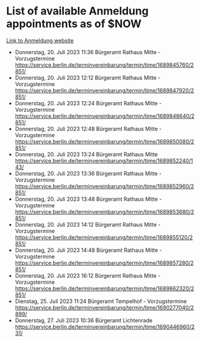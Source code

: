 # List of available Anmeldung appointments as of $NOW
[Link to Anmeldung website](https://service.berlin.de/terminvereinbarung/termin/tag.php?termin=1&anliegen[]=120686&dienstleisterlist=122210,122217,327316,122219,327312,122227,327314,122231,327346,122243,327348,122254,122252,329742,122260,329745,122262,329748,122271,327278,122273,327274,122277,327276,330436,122280,327294,122282,327290,122284,327292,122291,327270,122285,327266,122286,327264,122296,327268,150230,329760,122297,327286,122294,327284,122312,329763,122314,329775,122304,327330,122311,327334,122309,327332,317869,122281,327352,122279,329772,122283,122276,327324,122274,327326,122267,329766,122246,327318,122251,327320,122257,327322,122208,327298,122226,327300&herkunft=http%3A%2F%2Fservice.berlin.de%2Fdienstleistung%2F120686%2F)
- Donnerstag, 20. Juli 2023 11:36 Bürgeramt Rathaus Mitte - Vorzugstermine https://service.berlin.de/terminvereinbarung/termin/time/1689845760/2851/
- Donnerstag, 20. Juli 2023 12:12 Bürgeramt Rathaus Mitte - Vorzugstermine https://service.berlin.de/terminvereinbarung/termin/time/1689847920/2851/
- Donnerstag, 20. Juli 2023 12:24 Bürgeramt Rathaus Mitte - Vorzugstermine https://service.berlin.de/terminvereinbarung/termin/time/1689848640/2851/
- Donnerstag, 20. Juli 2023 12:48 Bürgeramt Rathaus Mitte - Vorzugstermine https://service.berlin.de/terminvereinbarung/termin/time/1689850080/2851/
- Donnerstag, 20. Juli 2023 13:24 Bürgeramt Rathaus Mitte https://service.berlin.de/terminvereinbarung/termin/time/1689852240/143/
- Donnerstag, 20. Juli 2023 13:36 Bürgeramt Rathaus Mitte - Vorzugstermine https://service.berlin.de/terminvereinbarung/termin/time/1689852960/2851/
- Donnerstag, 20. Juli 2023 13:48 Bürgeramt Rathaus Mitte - Vorzugstermine https://service.berlin.de/terminvereinbarung/termin/time/1689853680/2851/
- Donnerstag, 20. Juli 2023 14:12 Bürgeramt Rathaus Mitte - Vorzugstermine https://service.berlin.de/terminvereinbarung/termin/time/1689855120/2851/
- Donnerstag, 20. Juli 2023 14:48 Bürgeramt Rathaus Mitte - Vorzugstermine https://service.berlin.de/terminvereinbarung/termin/time/1689857280/2851/
- Donnerstag, 20. Juli 2023 16:12 Bürgeramt Rathaus Mitte - Vorzugstermine https://service.berlin.de/terminvereinbarung/termin/time/1689862320/2851/
- Dienstag, 25. Juli 2023 11:24 Bürgeramt Tempelhof - Vorzugstermine https://service.berlin.de/terminvereinbarung/termin/time/1690277040/2899/
- Donnerstag, 27. Juli 2023 10:36 Bürgeramt Lichtenrade https://service.berlin.de/terminvereinbarung/termin/time/1690446960/231/
